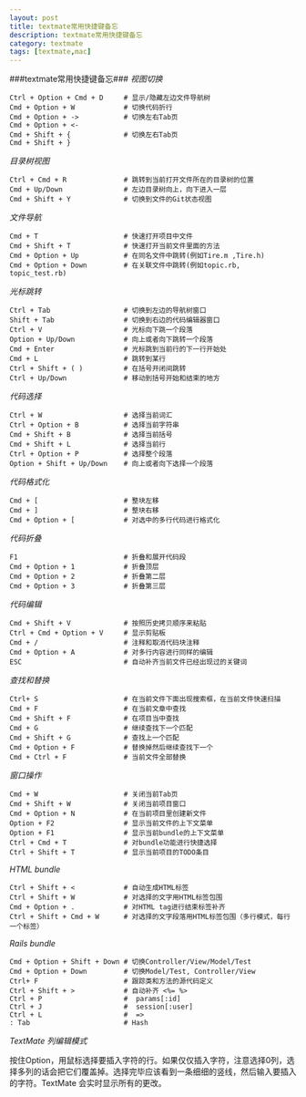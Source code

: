 ```yaml
---
layout: post
title: textmate常用快捷键备忘
description: textmate常用快捷键备忘
category: textmate
tags: [textmate,mac]
---
```

###textmate常用快捷键备忘###
_视图切换_

	Ctrl + Option + Cmd + D     # 显示/隐藏左边文件导航树
	Cmd + Option + W            # 切换代码折行
	Cmd + Option + ->           # 切换左右Tab页
	Cmd + Option + <-
	Cmd + Shift + {             # 切换左右Tab页
	Cmd + Shift + }

_目录树视图_

	Ctrl + Cmd + R              # 跳转到当前打开文件所在的目录树的位置
	Cmd + Up/Down               # 左边目录树向上，向下进入一层 
	Cmd + Shift + Y             # 切换到文件的Git状态视图

_文件导航_

	Cmd + T                     # 快速打开项目中文件
	Cmd + Shift + T             # 快速打开当前文件里面的方法
	Cmd + Option + Up           # 在同名文件中跳转(例如Tire.m ,Tire.h)
	Cmd + Option + Down         # 在关联文件中跳转(例如topic.rb, topic_test.rb)

_光标跳转_

	Ctrl + Tab                  # 切换到左边的导航树窗口
	Shift + Tab                 # 切换到右边的代码编辑器窗口
	Ctrl + V                    # 光标向下跳一个段落
	Option + Up/Down            # 向上或者向下跳转一个段落
	Cmd + Enter                 # 光标跳到当前行的下一行开始处
	Cmd + L                     # 跳转到某行
	Ctrl + Shift + ( )          # 在括号开闭间跳转
	Ctrl + Up/Down              # 移动到括号开始和结束的地方

_代码选择_

	Ctrl + W                    # 选择当前词汇
	Ctrl + Option + B           # 选择当前字符串
	Cmd + Shift + B             # 选择当前括号
	Cmd + Shift + L             # 选择当前行
	Ctrl + Option + P           # 选择整个段落
	Option + Shift + Up/Down    # 向上或者向下选择一个段落

_代码格式化_

	Cmd + [                     # 整块左移
	Cmd + ]                     # 整块右移
	Cmd + Option + [            # 对选中的多行代码进行格式化

_代码折叠_

	F1                          # 折叠和展开代码段
	Cmd + Option + 1            # 折叠顶层
	Cmd + Option + 2            # 折叠第二层
	Cmd + Option + 3            # 折叠第三层

_代码编辑_

	Cmd + Shift + V             # 按照历史拷贝顺序来粘贴
	Ctrl + Cmd + Option + V     # 显示剪贴板
	Cmd + /                     # 注释和取消代码块注释
	Cmd + Option + A            # 对多行内容进行同样的编辑
	ESC                         # 自动补齐当前文件已经出现过的关键词

_查找和替换_

	Ctrl+ S                     # 在当前文件下面出现搜索框，在当前文件快速扫描
	Cmd + F                     # 在当前文章中查找
	Cmd + Shift + F             # 在项目当中查找
	Cmd + G                     # 继续查找下一个匹配
	Cmd + Shift + G             # 查找上一个匹配
	Cmd + Option + F            # 替换掉然后继续查找下一个
	Cmd + Ctrl + F              # 当前文件全部替换

_窗口操作_

	Cmd + W                     # 关闭当前Tab页
	Cmd + Shift + W             # 关闭当前项目窗口
	Cmd + Option + N            # 在当前项目里创建新文件
	Option + F2                 # 显示当前文件的上下文菜单
	Option + F1                 # 显示当前bundle的上下文菜单
	Ctrl + Cmd + T              # 对bundle功能进行快捷选择
	Ctrl + Shift + T            # 显示当前项目的TODO条目

_HTML bundle_

	Ctrl + Shift + <            # 自动生成HTML标签
	Ctrl + Shift + W            # 对选择的文字用HTML标签包围
	Cmd + Option + .            # 对HTML tag进行结束标签补齐
	Ctrl + Shift + Cmd + W      # 对选择的文字段落用HTML标签包围（多行模式，每行一个标签）

_Rails bundle_

	Cmd + Option + Shift + Down # 切换Controller/View/Model/Test
	Cmd + Option + Down         # 切换Model/Test, Controller/View 
	Ctrl+ F                     # 跟踪类和方法的源代码定义
	Ctrl + Shift + >            # 自动补齐 <%= %>
	Ctrl + P                    #  params[:id]
	Ctrl + J                    #  session[:user]
	Ctrl + L                    #  =>
	: Tab                       # Hash

_TextMate 列编辑模式_

按住Option，用鼠标选择要插入字符的行。如果仅仅插入字符，注意选择0列，选择多列的话会把它们覆盖掉。选择完毕应该看到一条细细的竖线，然后输入要插入的字符。TextMate 会实时显示所有的更改。
